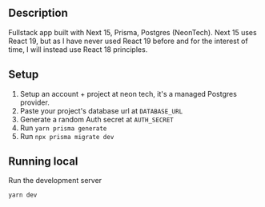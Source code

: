 ## Description

Fullstack app built with Next 15, Prisma, Postgres (NeonTech). Next 15 uses React 19, but as I have never used React 19 before and for the interest of time, I will instead use React 18 principles.

## Setup

1. Setup an account + project at neon tech, it's a managed Postgres provider.
2. Paste your project's database url at `DATABASE_URL`
3. Generate a random Auth secret at `AUTH_SECRET`
4. Run `yarn prisma generate`
5. Run `npx prisma migrate dev`

## Running local

Run the development server

```bash
yarn dev
```
